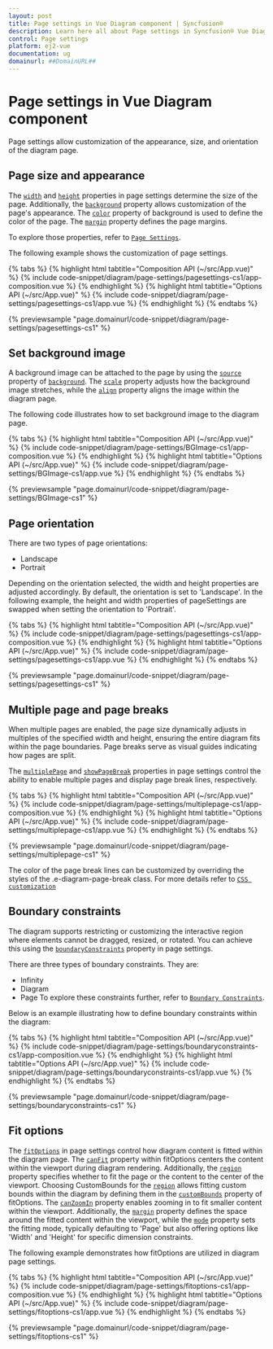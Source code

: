 ```yaml
---
layout: post
title: Page settings in Vue Diagram component | Syncfusion®
description: Learn here all about Page settings in Syncfusion® Vue Diagram component of Syncfusion Essential® JS 2 and more.
control: Page settings 
platform: ej2-vue
documentation: ug
domainurl: ##DomainURL##
---
```


# Page settings in Vue Diagram component

Page settings allow customization of the appearance, size, and orientation of the diagram page.

## Page size and appearance

The [`width`](https://ej2.syncfusion.com/vue/documentation/api/diagram/pageSettingsModel/#width) and [`height`](https://ej2.syncfusion.com/vue/documentation/api/diagram/pageSettingsModel/#height) properties in page settings determine the size of the page. Additionally, the [`background`](https://ej2.syncfusion.com/vue/documentation/api/diagram/backgroundModel/) property allows customization of the page's appearance. The [`color`](https://ej2.syncfusion.com/vue/documentation/api/diagram/backgroundModel/#color) property of background is used to define the color of the page. The [`margin`](https://ej2.syncfusion.com/vue/documentation/api/diagram/marginModel/) property defines the page margins.

To explore those properties, refer to [`Page Settings`](https://ej2.syncfusion.com/vue/documentation/api/diagram/pageSettingsModel/).

The following example shows the customization of page settings.

{% tabs %}
{% highlight html tabtitle="Composition API (~/src/App.vue)" %}
{% include code-snippet/diagram/page-settings/pagesettings-cs1/app-composition.vue %}
{% endhighlight %}
{% highlight html tabtitle="Options API (~/src/App.vue)" %}
{% include code-snippet/diagram/page-settings/pagesettings-cs1/app.vue %}
{% endhighlight %}
{% endtabs %}
        
{% previewsample "page.domainurl/code-snippet/diagram/page-settings/pagesettings-cs1" %}

## Set background image

A background image can be attached to the page by using the [`source`](https://ej2.syncfusion.com/vue/documentation/api/diagram/backgroundModel/#source) property of [`background`](https://ej2.syncfusion.com/vue/documentation/api/diagram/backgroundmodel/). The [`scale`](https://ej2.syncfusion.com/vue/documentation/api/diagram/backgroundModel/#scale) property adjusts how the background image stretches, while the [`align`](https://ej2.syncfusion.com/vue/documentation/api/diagram/backgroundModel/#align) property aligns the image within the diagram page.

The following code illustrates how to set background image to the diagram page.

{% tabs %}
{% highlight html tabtitle="Composition API (~/src/App.vue)" %}
{% include code-snippet/diagram/page-settings/BGImage-cs1/app-composition.vue %}
{% endhighlight %}
{% highlight html tabtitle="Options API (~/src/App.vue)" %}
{% include code-snippet/diagram/page-settings/BGImage-cs1/app.vue %}
{% endhighlight %}
{% endtabs %}
        
{% previewsample "page.domainurl/code-snippet/diagram/page-settings/BGImage-cs1" %}

## Page orientation

There are two types of page orientations:

- Landscape
- Portrait

Depending on the orientation selected, the width and height properties are adjusted accordingly. By default, the orientation is set to 'Landscape'. In the following example, the height and width properties of pageSettings are swapped when setting the orientation to 'Portrait'.

{% tabs %}
{% highlight html tabtitle="Composition API (~/src/App.vue)" %}
{% include code-snippet/diagram/page-settings/pagesettings-cs1/app-composition.vue %}
{% endhighlight %}
{% highlight html tabtitle="Options API (~/src/App.vue)" %}
{% include code-snippet/diagram/page-settings/pagesettings-cs1/app.vue %}
{% endhighlight %}
{% endtabs %}
        
{% previewsample "page.domainurl/code-snippet/diagram/page-settings/pagesettings-cs1" %}

## Multiple page and page breaks

When multiple pages are enabled, the page size dynamically adjusts in multiples of the specified width and height, ensuring the entire diagram fits within the page boundaries. Page breaks serve as visual guides indicating how pages are split.

The [`multiplePage`](https://ej2.syncfusion.com/vue/documentation/api/diagram/pageSettingsModel/#multiplepage) and [`showPageBreak`](https://ej2.syncfusion.com/vue/documentation/api/diagram/pageSettingsModel/#showpagebreaks) properties in page settings control the ability to enable multiple pages and display page break lines, respectively.

{% tabs %}
{% highlight html tabtitle="Composition API (~/src/App.vue)" %}
{% include code-snippet/diagram/page-settings/multiplepage-cs1/app-composition.vue %}
{% endhighlight %}
{% highlight html tabtitle="Options API (~/src/App.vue)" %}
{% include code-snippet/diagram/page-settings/multiplepage-cs1/app.vue %}
{% endhighlight %}
{% endtabs %}
        
{% previewsample "page.domainurl/code-snippet/diagram/page-settings/multiplepage-cs1" %}

The color of the page break lines can be customized by overriding the styles of the .e-diagram-page-break class. For more details refer to [`CSS customization`](https://ej2.syncfusion.com/vue/documentation/diagram/style#customizing-the-page-breaks)

## Boundary constraints

The diagram supports restricting or customizing the interactive region where elements cannot be dragged, resized, or rotated. You can achieve this using the [`boundaryConstraints`](https://ej2.syncfusion.com/vue/documentation/api/diagram/boundaryConstraints/) property in page settings.

There are three types of boundary constraints. They are:
- Infinity
- Diagram
- Page
To explore these constraints further, refer to [`Boundary Constraints`](https://ej2.syncfusion.com/vue/documentation/diagram/constraints#boundary-constraints).

Below is an example illustrating how to define boundary constraints within the diagram:

{% tabs %}
{% highlight html tabtitle="Composition API (~/src/App.vue)" %}
{% include code-snippet/diagram/page-settings/boundaryconstraints-cs1/app-composition.vue %}
{% endhighlight %}
{% highlight html tabtitle="Options API (~/src/App.vue)" %}
{% include code-snippet/diagram/page-settings/boundaryconstraints-cs1/app.vue %}
{% endhighlight %}
{% endtabs %}
        
{% previewsample "page.domainurl/code-snippet/diagram/page-settings/boundaryconstraints-cs1" %}

## Fit options

The [`fitOptions`](https://ej2.syncfusion.com/vue/documentation/api/diagram/fitOptionsModel/) in page settings control how diagram content is fitted within the diagram page. The [`canFit`](https://ej2.syncfusion.com/vue/documentation/api/diagram/fitOptionsModel/#canfit) property within fitOptions centers the content within the viewport during diagram rendering. Additionally, the [`region`](https://ej2.syncfusion.com/vue/documentation/api/diagram/diagramRegions/) property specifies whether to fit the page or the content to the center of the viewport. Choosing CustomBounds for the [`region`](https://ej2.syncfusion.com/vue/documentation/api/diagram/diagramRegions/) allows fitting custom bounds within the diagram by defining them in the [`customBounds`](https://ej2.syncfusion.com/vue/documentation/api/diagram/fitOptionsModel/#custombounds) property of fitOptions. The [`canZoomIn`](https://ej2.syncfusion.com/vue/documentation/api/diagram/fitOptionsModel/#canzoomin) property enables zooming in to fit smaller content within the viewport. Additionally, the [`margin`](https://ej2.syncfusion.com/vue/documentation/api/diagram/marginModel/) property defines the space around the fitted content within the viewport, while the [`mode`](https://ej2.syncfusion.com/vue/documentation/api/diagram/fitModes/) property sets the fitting mode, typically defaulting to 'Page' but also offering options like 'Width' and 'Height' for specific dimension constraints.

The following example demonstrates how fitOptions are utilized in diagram page settings.

{% tabs %}
{% highlight html tabtitle="Composition API (~/src/App.vue)" %}
{% include code-snippet/diagram/page-settings/fitoptions-cs1/app-composition.vue %}
{% endhighlight %}
{% highlight html tabtitle="Options API (~/src/App.vue)" %}
{% include code-snippet/diagram/page-settings/fitoptions-cs1/app.vue %}
{% endhighlight %}
{% endtabs %}
        
{% previewsample "page.domainurl/code-snippet/diagram/page-settings/fitoptions-cs1" %}
